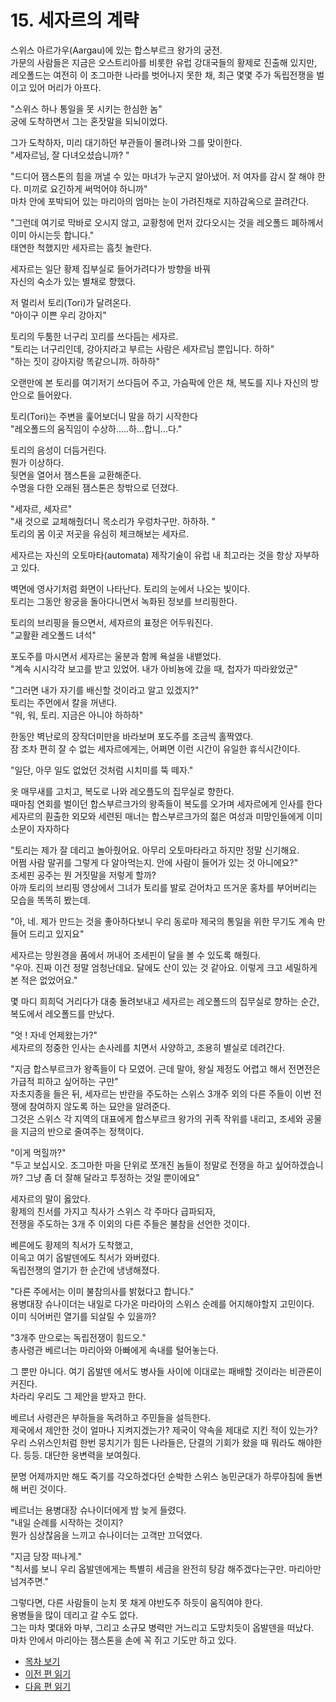 # 15. 세자르의 계략  

스위스 아르가우(Aargau)에 있는 합스부르크 왕가의 궁전.  
가문의 사람들은 지금은 오스트리아를 비롯한 유럽 강대국들의 황제로 진출해 있지만,  
레오폴드는 여전히 이 조그마한 나라를 벗어나지 못한 채, 최근 몇몇 주가 독립전쟁을 벌이고 있어 머리가 아프다.  

"스위스 하나 통일을 못 시키는 한심한 놈"  
궁에 도착하면서 그는 혼잣말을 되뇌이었다.  

그가 도착하자, 미리 대기하던 부관들이 몰려나와 그를 맞이한다.  
"세자르님, 잘 다녀오셨습니까? "  

"드디어 잼스톤의 힘을 꺼낼 수 있는 마녀가 누군지 알아냈어. 
저 여자를 감시 잘 해야 한다. 미끼로 요긴하게 써먹어야 하니까"  
마차 안에 포박되어 있는 마리아의 엄마는 눈이 가려진채로 지하감옥으로 끌려간다.  

"그런데 여기로 막바로 오시지 않고, 교황청에 먼저 갔다오시는 것을 레오폴드 폐하께서 이미 아시는듯 합니다."  
태연한 척했지만 세자르는 흠칫 놀란다.  

세자르는 일단 황제 집부실로 들어가려다가 방향을 바꿔  
자신의 숙소가 있는 별채로 향했다.  

저 멀리서 토리(Tori)가 달려온다.  
"아이구 이쁜 우리 강아지"  

토리의 두툼한 너구리 꼬리를 쓰다듬는 세자르.  
"토리는 너구리인데, 강아지라고 부르는 사람은 세자르님 뿐입니다. 하하"  
"하는 짓이 강아지랑 똑같으니까. 하하하"  

오랜만에 본 토리를 여기저기 쓰다듬어 주고, 가슴팍에 안은 채, 복도를 지나 자신의 방안으로 들어왔다.  

토리(Tori)는 주변을 훑어보더니 말을 하기 시작한다  
"레오폴드의 움직임이 수상하.....하...합니...다."  

토리의 음성이 더듬거린다.  
뭔가 이상하다.  
뒷면을 열어서 잼스톤을 교환해준다.  
수명을 다한 오래된 잼스톤은 창밖으로 던졌다.  

"세자르, 세자르"  
"새 것으로 교체해줬더니 목소리가 우렁차구만. 하하하. "  
토리의 몸 이곳 저곳을 유심히 체크해보는 세자르.  

세자르는 자신의 오토마타(automata) 제작기술이 유럽 내 최고라는 것을 항상 자부하고 있다.  

벽면에 영사기처럼 화면이 나타난다. 토리의 눈에서 나오는 빛이다.  
토리는 그동안 왕궁을 돌아다니면서 녹화된 정보를 브리핑한다.  

토리의 브리핑을 들으면서, 세자르의 표정은 어두워진다.  
"교활환 레오폴드 녀석"  

포도주를 마시면서 세자르는 울분과 함께 욕설을 내뱉었다.  
"계속 시시각각 보고를 받고 있었어. 내가 아비뇽에 갔을 때, 첩자가 따라왔었군"  

"그러면 내가 자기를 배신할 것이라고 알고 있겠지?"  
토리는 주먼에서 칼을 꺼낸다.  
"워, 워, 토리. 지금은 아니야 하하하"  

한동안 벽난로의 장작더미만을 바라보며 포도주를 조금씩 홀짝였다.  
잠 조차 편히 잘 수 없는 세자르에게는, 어쩌면 이런 시간이 유일한 휴식시간이다.  

"일단, 아무 일도 없었던 것처럼 시치미를 뚝 떼자."  

옷 매무새를 고치고, 복도로 나와 레오플도의 집무실로 향한다.  
때마침 연회를 벌이던 합스부르크가의 왕족들이 복도를 오가며 세자르에게 인사를 한다  
세자르의 훤출한 외모와 세련된 매너는 합스부르크가의 젊은 여성과 미망인들에게 이미 소문이 자자하다  

"토리는 제가 잘 데리고 놀아줬어요. 아무리 오토마타라고 하지만 정말 신기해요.  
어쩜 사람 말귀를 그렇게 다 알아먹는지. 안에 사람이 들어가 있는 것 아니에요?"  
조세핀 공주는 뭔 거짓말을 저렇게 할까?  
아까 토리의 브리핑 영상에서 그녀가 토리를 발로 걷어차고 뜨거운 홍차를 부어버리는 모습을 똑똑히 봤는데.  

"아, 네. 제가 만드는 것을 좋아하다보니 우리 동로마 제국의 통일을 위한 무기도 계속 만들어 드리고 있지요"  

세자르는 망원경을 품에서 꺼내어 조세핀이 달을 볼 수 있도록 해줬다.  
"우아. 진짜 이건 정말 엄청난데요. 달에도 산이 있는 것 같아요. 이렇게 크고 세밀하게 본 적은 없었어요."  

몇 마디 희희덕 거리다가 대충 돌려보내고 세자르는 레오폴드의 집무실로 향하는 순간, 복도에서 레오폴드를 만났다.  

"엇 ! 자네 언제왔는가?"  
세자르의 정중한 인사는 손사레를 치면서 사양하고, 조용히 별실로 데려간다.  

"지금 합스부르크가 왕족들이 다 모였어. 근데 말야, 왕실 제정도 어렵고 해서 전면전은 가급적 피하고 싶어하는 구만"  
자초지종을 들은 뒤, 세자르는 반란을 주도하는 스위스 3개주 외의 다른 주들이 이번 전쟁에 참여하지 않도록 하는 묘안을 알려준다.  
그것은 스위스 각 지역의 대표에게 합스부르크 왕가의 귀족 작위를 내리고, 조세와 공물을 지금의 반으로 줄여주는 정책이다.  

"이게 먹힐까?"  
"두고 보십시오. 조그마한 마을 단위로 쪼개진 놈들이 정말로 전쟁을 하고 싶어하겠습니까? 
그냥 좀 더 잘해 달라고 투정하는 것일 뿐이에요"  

세자르의 말이 옳았다.  
황제의 친서를 가지고 칙사가 스위스 각 주마다 급파되자,  
전쟁을 주도하는 3개 주 이외의 다른 주들은 불참을 선언한 것이다.  

베른에도 황제의 칙서가 도착했고,  
이윽고 여기 옵발덴에도 칙서가 와버렸다.  
독립전쟁의 열기가 한 순간에 냉냉해졌다.  

"다른 주에서는 이미 불참의사를 밝혔다고 합니다."  
용병대장 슈나이더는 내일로 다가온 마라아의 스위스 순례를 어지해야할지 고민이다.  
이미 식어버린 열기를 되살릴 수 있을까?  

"3개주 만으로는 독립전쟁이 힘드오."  
총사령관 베르너는 마리아와 아빠에게 속내를 털어놓는다.  

그 뿐만 아니다. 여기 옵발덴 에서도 병사들 사이에 이대로는 패배할 것이라는 비관론이 커진다.  
차라리 우리도 그 제안을 받자고 한다.  

베르너 사령관은 부하들을 독려하고 주민들을 설득한다.  
제국에서 제안한 것이 얼마나 지켜지겠는가? 제국이 약속을 제대로 지킨 적이 있는가?  
우리 스위스인처럼 한번 뭉치기가 힘든 나라들은, 단결의 기회가 왔을 때 뭐라도 해야한다. 등등. 대단한 웅변력을 보여줬다.  

분명 어제까지만 해도 죽기를 각오하겠다던 순박한 스위스 농민군대가 하루아침에 돌변해 버린 것이다.  

베르너는 용병대장 슈나이더에게 밤 늦게 들렸다.  
"내일 순례를 시작하는 것이지?  
뭔가 심상찮음을 느끼고 슈나이더는 고객만 끄덕였다.  

"지금 당장 떠나게."  
"칙서를 보니 우리 옵발덴에게는 특별히 세금을 완전히 탕감 해주겠다는구만. 마리아만 넘겨주면."  

그렇다면, 다른 사람들이 눈치 못 채게 야반도주 하듯이 움직여야 한다.  
용병들을 많이 데리고 갈 수도 없다.  
그는 마차 몇대와 마부, 그리고 소규모 병력만 거느리고 도망치듯이 옵발덴을 떠났다.  
마차 안에서 마리아는 잼스톤을 손에 꼭 쥐고 기도만 하고 있다.  

* [목차 보기](content_kr.md)  
* [이전 편 읽기](/01_gemston/KR/KR_13-14.md)  
* [다음 편 읽기](/01_gemston/KR/KR_16.md)  